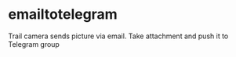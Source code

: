 # emailtotelegram
Trail camera sends picture via email. Take attachment and push it to Telegram group
